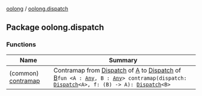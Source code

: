[oolong](../index.md) / [oolong.dispatch](./index.md)

## Package oolong.dispatch

### Functions

| Name | Summary |
|---|---|
| (common) [contramap](contramap.md) | Contramap from [Dispatch](../oolong/-dispatch.md) of [A](contramap.md#A) to [Dispatch](../oolong/-dispatch.md) of [B](contramap.md#B)`fun <A : `[`Any`](https://kotlinlang.org/api/latest/jvm/stdlib/kotlin/-any/index.html)`, B : `[`Any`](https://kotlinlang.org/api/latest/jvm/stdlib/kotlin/-any/index.html)`> contramap(dispatch: `[`Dispatch`](../oolong/-dispatch.md)`<A>, f: (B) -> A): `[`Dispatch`](../oolong/-dispatch.md)`<B>` |
